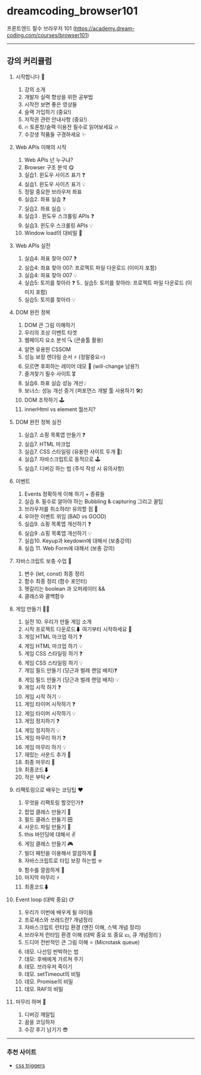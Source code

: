 # dreamcoding_browser101

프론트엔드 필수 브라우저 101 (https://academy.dream-coding.com/courses/browser101)

---

## 강의 커리큘럼

1. 시작합니다 🙌

   1. 강의 소개
   2. 개발자 실력 향상을 위한 공부법
   3. 시작전 보면 좋은 영상들
   4. 슬랙 가입하기 (중요!)
   5. 저작권 관련 안내사항 (중요!)
   6. 🔥 토론창/슬랙 이용전 필수로 읽어보세요 🔥
   7. 수강생 작품들 구경하세요 ✨

2. Web APIs 이해의 시작

   1. Web APIs 넌 누구냐?
   2. Browser 구조 분석 😋
   3. 실습1. 윈도우 사이즈 표기 ❓
   4. 실습1. 윈도우 사이즈 표기 💡
   5. 정말 중요한 브라우저 좌표
   6. 실습2. 좌표 실습 ❓
   7. 실습2. 좌표 실습 💡
   8. 실습3 . 윈도우 스크롤링 APIs ❓
   9. 실습3. 윈도우 스크롤링 APIs 💡
   10. Window load의 대비밀 🥰

3. Web APIs 실전

   1. 실습4: 좌표 찾아 007 ❓
   2. 실습4: 좌표 찾아 007: 프로젝트 파일 다운로드 (이미지 포함)
   3. 실습4: 좌표 찾아 007 💡
   4. 실습5: 토끼를 찾아라 ❓
      5.. 실습5: 토끼를 찾아라: 프로젝트 파일 다운로드 (이미지 포함)
   5. 실습5: 토끼를 찾아라 💡

4. DOM 완전 정복

   1. DOM 큰 그림 이해하기
   2. 우리의 조상 이벤트 타겟
   3. 웹페이지 요소 분석 🔍 (콘솔툴 활용)
   4. 알면 유용한 CSSOM
   5. 성능 보장 렌더링 순서 ⚡️ (정말중요⭐️)
   6. 모르면 후회하는 레이어 데모 🦄 (will-change 남용?)
   7. 즐겨찾기 필수 사이트 🎖
   8. 실습6. 좌표 실습 성능 개선💡
   9. 보너스: 성능 개선 증거 (퍼포먼스 개발 툴 사용하기 🛠)
   10. DOM 조작하기 🕹
   11. innerHtml vs element 뭘쓰지?

5. DOM 완전 정복 실전

   1. 실습7. 쇼핑 목록앱 만들기 ❓
   2. 실습7. HTML 마크업
   3. 실습7. CSS 스타일링 (유용한 사이트 두개 🔖)
   4. 실습7. 자바스크립트로 동적으로 🕹
   5. 실습7. 디버깅 하는 법 (주석 작성 시 유의사항)

6. 이벤트

   1. Events 정확하게 이해 하기 + 종류들
   2. 실습 8. 필수로 알아야 하는 Bubbling & capturing 그리고 꿀팁
   3. 브라우저를 취소하라! 유의할 점 🚨
   4. 우아한 이벤트 위임 (BAD vs GOOD)
   5. 실습9. 쇼핑 목록앱 개선하기 ❓
   6. 실습9 .쇼핑 목록앱 개선하기 💡
   7. 실습10. Keyup과 keydown에 대해서 (보충강의)
   8. 실습 11. Web Form에 대해서 (보충 강의)

7. 자바스크립트 보충 수업 📔

   1. 변수 (let, const) 최종 정리
   2. 함수 최종 정리 (함수 포인터)
   3. 헷갈리는 boolean 과 오퍼레이터 &&
   4. 클래스와 콜백함수

8. 게임 만들기 🥕🥕

   1. 실전 10. 우리가 만들 게임 소개
   2. 시작 프로젝트 다운로드⬇ 여기부터 시작하세요 🙌
   3. 게임 HTML 마크업 하기 ❓
   4. 게임 HTML 마크업 하기 💡
   5. 게임 CSS 스타일링 하기 ❓
   6. 게임 CSS 스타일링 하기 💡
   7. 게임 필드 만들기 (당근과 벌레 랜덤 배치)❓
   8. 게임 필드 만들기 (당근과 벌레 랜덤 배치) 💡
   9. 게임 시작 하기 ❓
   10. 게임 시작 하기 💡
   11. 게임 타이머 시작하기 ❓
   12. 게임 타이머 시작하기 💡
   13. 게임 정지하기 ❓
   14. 게임 정지하기 💡
   15. 게임 마무리 하기 ❓
   16. 게임 마무리 하기 💡
   17. 재밌는 사운드 추가 📢
   18. 최종 마무리 🎉
   19. 최종코드⬇
   20. 작은 부탁 💕

9. 리팩토링으로 배우는 코딩팁 ❤️

   1. 무엇을 리팩토링 할것인가❓
   2. 팝업 클래스 만들기 🔔
   3. 필드 클래스 만들기 ⽥
   4. 사운드 파일 만들기 📢
   5. this 바인딩에 대해서 ✌️
   6. 게임 클래스 만들기 🎮
   7. 빌더 패턴을 이용해서 깔끔하게 🧹
   8. 자바스크립트로 타입 보장 하는법 ☣️
   9. 함수를 깔끔하게 🧽
   10. 마지막 마무리 ⚡️
   11. 최종코드⬇

10. Event loop (대박 중요) Ꝍ

    1. 우리가 이번에 배우게 될 아이들
    2. 프로세스와 쓰레드란? 개념정리
    3. 자바스크립트 런타임 환경 (엔진 이해, 스택 개념 정리)
    4. 브라우저 런타임 환경 이해 (대박 중요 또 중요 💵, 큐 개념정리 )
    5. 드디어 전반적인 큰 그림 이해 ⭐️ (Microtask queue)
    6. 데모. 나선임 반박하는 법
    7. 데모: 후배에게 가르쳐 주기
    8. 데모. 브라우저 죽이기
    9. 데모. setTimeout의 비밀
    10. 데모. Promise의 비밀
    11. 데모. RAF의 비밀

11. 마무리 하며 👋
    1. 디버깅 깨알팁
    2. 꿈을 코딩하자
    3. 수강 후기 남기기 😎

---

### 추천 사이트

- [css triggers](https://www.lmame-geek.com/css-triggers/)

